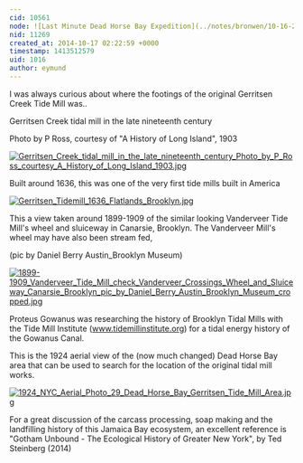 ```yaml
---
cid: 10561
node: ![Last Minute Dead Horse Bay Expedition](../notes/bronwen/10-16-2014/last-minute-dead-horse-bay-expedition)
nid: 11269
created_at: 2014-10-17 02:22:59 +0000
timestamp: 1413512579
uid: 1016
author: eymund
---
```


I was always curious about where the footings of the original Gerritsen Creek Tide Mill was..

Gerritsen Creek tidal mill in the late nineteenth century 

Photo by P Ross, courtesy of "A History of Long Island", 1903


[![Gerritsen_Creek_tidal_mill_in_the_late_nineteenth_century_Photo_by_P_Ross_courtesy_A_History_of_Long_Island_1903.jpg](https://i.publiclab.org/system/images/photos/000/007/457/medium/Gerritsen_Creek_tidal_mill_in_the_late_nineteenth_century_Photo_by_P_Ross_courtesy_A_History_of_Long_Island_1903.jpg)](https://i.publiclab.org/system/images/photos/000/007/457/original/Gerritsen_Creek_tidal_mill_in_the_late_nineteenth_century_Photo_by_P_Ross_courtesy_A_History_of_Long_Island_1903.jpg)

Built around 1636, this was one of the very first tide mills built in America

[![Gerritsen_Tidemill_1636_Flatlands_Brooklyn.jpg](https://i.publiclab.org/system/images/photos/000/007/458/medium/Gerritsen_Tidemill_1636_Flatlands_Brooklyn.jpg)](https://i.publiclab.org/system/images/photos/000/007/458/original/Gerritsen_Tidemill_1636_Flatlands_Brooklyn.jpg)

This a view taken around 1899-1909 of the similar looking Vanderveer Tide Mill's wheel and sluiceway in Canarsie, Brooklyn. The Vanderveer Mill's wheel may have also been stream fed, 

(pic by Daniel Berry Austin_Brooklyn Museum)

[![1899-1909_Vanderveer_Tide_Mill_check_Vanderveer_Crossings_Wheel_and_Sluiceway_Canarsie_Brooklyn_pic_by_Daniel_Berry_Austin_Brooklyn_Museum_cropped.jpg](https://i.publiclab.org/system/images/photos/000/007/459/medium/1899-1909_Vanderveer_Tide_Mill_check_Vanderveer_Crossings_Wheel_and_Sluiceway_Canarsie_Brooklyn_pic_by_Daniel_Berry_Austin_Brooklyn_Museum_cropped.jpg)](https://i.publiclab.org/system/images/photos/000/007/459/original/1899-1909_Vanderveer_Tide_Mill_check_Vanderveer_Crossings_Wheel_and_Sluiceway_Canarsie_Brooklyn_pic_by_Daniel_Berry_Austin_Brooklyn_Museum_cropped.jpg)

Proteus Gowanus was researching the history of Brooklyn Tidal Mills with the Tide Mill Institute (www.tidemillinstitute.org) for a tidal energy history of the Gowanus Canal.

This is the 1924 aerial view of the (now much changed) Dead Horse Bay area that can be used to search for the location of the original tidal mill works.

[![1924_NYC_Aerial_Photo_29_Dead_Horse_Bay_Gerritsen_Tide_Mill_Area.jpg](https://i.publiclab.org/system/images/photos/000/007/460/medium/1924_NYC_Aerial_Photo_29_Dead_Horse_Bay_Gerritsen_Tide_Mill_Area.jpg)](https://i.publiclab.org/system/images/photos/000/007/460/original/1924_NYC_Aerial_Photo_29_Dead_Horse_Bay_Gerritsen_Tide_Mill_Area.jpg)

For a great discussion of the carcass processing, soap making and the landfilling history of this Jamaica Bay ecosystem, an excellent reference is "Gotham Unbound - The Ecological History of Greater New York", by Ted Steinberg (2014) 



